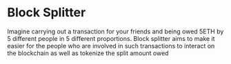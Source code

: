 # Block Splitter
Imagine carrying out a transaction for your friends and being owed 5ETH by 5 different people in 5 different proportions. Block splitter aims to make it easier for the people who are involved in such transactions to interact on the blockchain as well as tokenize the split amount owed